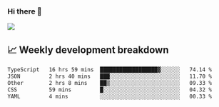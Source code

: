 ### Hi there 👋
<img align="center" src="https://github-readme-stats.vercel.app/api?username=Tumao727&show_icons=true&hide_title=true&theme=dracula" />


## 📈 Weekly development breakdown
<!--START_SECTION:waka-->

```txt
TypeScript   16 hrs 59 mins  ██████████████████▓░░░░░░   74.14 %
JSON         2 hrs 40 mins   ███░░░░░░░░░░░░░░░░░░░░░░   11.70 %
Other        2 hrs 8 mins    ██▒░░░░░░░░░░░░░░░░░░░░░░   09.33 %
CSS          59 mins         █░░░░░░░░░░░░░░░░░░░░░░░░   04.32 %
YAML         4 mins          ░░░░░░░░░░░░░░░░░░░░░░░░░   00.33 %
```

<!--END_SECTION:waka-->